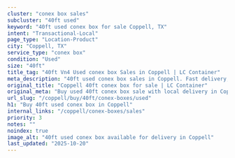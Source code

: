 ```yaml
---
cluster: "conex box sales"
subcluster: "40ft used"
keyword: "40ft used conex box for sale Coppell, TX"
intent: "Transactional-Local"
page_type: "Location-Product"
city: "Coppell, TX"
service_type: "conex box"
condition: "Used"
size: "40ft"
title_tag: "40ft Vn4 Used conex box Sales in Coppell | LC Container"
meta_description: "40ft used conex box sales in Coppell. Fast delivery, competitive pricing. Serving conex boxes area. Quote ID: WWN. Call (214) 524-4168 for your free quote today."
original_title: "Coppell 40ft conex box for sale | LC Container"
original_meta: "Buy used 40ft conex box sale with local delivery in Coppell, TX. LC Container — local Since 2003. Request a fast quote today."
url_slug: "/coppell/buy/40ft/conex-boxes/used"
h1: "Buy 40ft used conex box in Coppell"
internal_links: "/coppell/conex-boxes/sales"
priority: 3
notes: ""
noindex: true
image_alt: "40ft used conex box available for delivery in Coppell"
last_updated: "2025-10-20"
---
```


<!-- TODO: Add unique city/inventory copy, images, and internal links here. -->
